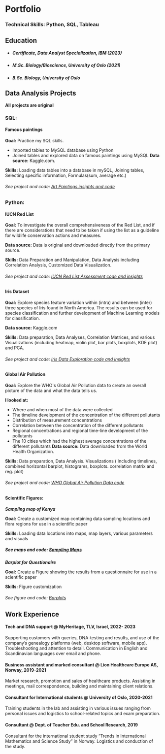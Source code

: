 # Portfolio 

### Technical Skills: Python, SQL, Tableau

## Education
- ##### Certificate, Data Analyst Specialization, IBM (2023)
- ##### M.Sc. Biology/Bioscience, University of Oslo (2021)
- ##### B.Sc. Biology, University of Oslo 
 


## Data Analysis Projects
**All projects are original**

### SQL:
#### Famous paintings
**Goal:** Practice my SQL skills.
- Imported tables to MySQL database using Python
- Joined tables and explored data on famous paintings using MySQL
**Data source:** Kaggle.com.
  
**Skills:** Loading data tables into a database in mySQL, Joining tables, Selecting specific information, Formulas(sum, average etc.)
###### See project and code: [Art Paintings insights and code](https://github.com/ToriiX/SQL-Art_Paintings)

### Python:
#### IUCN Red List  
**Goal:** To investigate the overall comprehensiveness of the Red List, and if there are considerations that need to be taken if using the list as a guideline for wildlife conservation actions and measures.

**Data source:** Data is original and downloaded directly from the primary source.

**Skills:** Data Preparation and Manipulation, Data Analysis including Correlation Analysis, Customized Data Visualization.
###### See project and code: [IUCN Red List Assessment code and insights](https://github.com/ToriiX/Red-List-assessment-Analysis/blob/main/The_Red_List_Analysis.ipynb)


#### Iris Dataset
**Goal:** Explore species feature variation within (intra) and between (inter) three species of Iris found in North America. The results can be used for species classification and further development of Machine Learning models for classification.

**Data source:** Kaggle.com

**Skills:**  Data preparation, Data Analyses, Correlation Matrices, and various Visualizations (including heatmap, violin plot, bar plots, boxplots, KDE plot) and PCA.

###### See project and code: [Iris Data Exploration code and insights](https://github.com/ToriiX/Iris__dataset_EDA/blob/main/Iris_extended_dataset_EDA_PCA_analysis.ipynb)

#### Global Air Pollution
**Goal:** Explore the WHO's Global Air Pollution data to create an overall picture of the data and what the data tells us. 

**I looked at:**
- Where and when most of the data were collected
- The timeline development of the concentration of the different pollutants
- Distribution of measurement concentrations
- Correlation between the concentration of the different pollutants
- Regional concentrations and regional time-line development of the pollutants
- The 10 cities which had the highest average concentrations of the different pollutants
**Data source:** Data downloaded from the World Health Organization.
  
**Skills:** Data preparation, Data Analysis. Visualizations ( Including timelines, combined horizontal barplot, histograms, boxplots. correlation matrix and reg. plot)  
###### See project and code: [WHO Global Air Pollution Data code](https://github.com/ToriiX/AirPollutionEDA/blob/main/Global_Air_Pollution_WHO.ipynb)

#### Scientific Figures:
***Sampling map of Kenya*** 

**Goal:** Create a customized map containing data sampling locations and flora regions for use in a scientific paper

**Skills:** Loading data locations into maps, map layers, various parameters and visuals 
##### See maps and code: [Sampling Maps](https://github.com/ToriiX/Maps/blob/main/kenya_maps.ipynb)

***Barplot for Questionaire*** 

**Goal:** Create a Figure showing the results from a questionnaire for use in a scientific paper

**Skills:** Figure customization
###### See figure and code: [Barplots](https://github.com/ToriiX/Maps/blob/main/kenya_barplot.ipynb)





## Work Experience

#### Tech and DNA support @ MyHeritage, TLV, Israel, 2022- 2023                                                                                                    
Supporting customers with queries, DNA-testing and results, and use of the company’s genealogy platforms (web, desktop software, mobile app). 
Troubleshooting and attention to detail. Communication in English and Scandinavian languages over email and phone.  

#### Business assistant and marked consultant @ Lion Healthcare Europe AS, Norway, 2019-2021                                                                      
Market research, promotion and sales of healthcare products. 
Assisting in meetings, mail correspondence, building and maintaining client relations. 

#### Consultant for International students @ University of Oslo, 2020-2021                                                                                
Training students in the lab and assisting in various issues ranging from personal issues and logistics to school-related topics and exam preparation. 
 
#### Consultant @ Dept. of Teacher Edu. and School Research, 2019
Consultant for the international student study “Trends in International Mathematics and Science Study” in Norway. Logistics and conduction of the study. 



